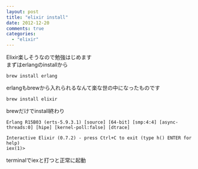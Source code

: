 ```yaml
---
layout: post
title: "elixir install"
date: 2012-12-20
comments: true
categories:
  - "elixir"
---
```


Elixir楽しそうなので勉強はじめます  
まずはerlangのinstallから

    brew install erlang

erlangもbrewから入れられるなんて楽な世の中になったものです

    brew install elixir

brewだけでinstall終わり

    Erlang R15B03 (erts-5.9.3.1) [source] [64-bit] [smp:4:4] [async-threads:0] [hipe] [kernel-poll:false] [dtrace]

    Interactive Elixir (0.7.2) - press Ctrl+C to exit (type h() ENTER for help)
    iex(1)>

terminalでiexと打つと正常に起動
